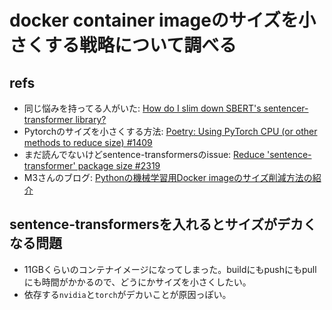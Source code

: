 # docker container imageのサイズを小さくする戦略について調べる

## refs

- 同じ悩みを持ってる人がいた: [How do I slim down SBERT's sentencer-transformer library?](https://stackoverflow.com/questions/77205123/how-do-i-slim-down-sberts-sentencer-transformer-library)
- Pytorchのサイズを小さくする方法: [Poetry: Using PyTorch CPU (or other methods to reduce size) #1409](https://github.com/UKPLab/sentence-transformers/issues/1409)
- まだ読んでないけどsentence-transformersのissue: [Reduce 'sentence-transformer' package size #2319](https://github.com/UKPLab/sentence-transformers/issues/2319)
- M3さんのブログ: [Pythonの機械学習用Docker imageのサイズ削減方法の紹介](https://www.m3tech.blog/entry/reduce-python-docker-image-size)

## sentence-transformersを入れるとサイズがデカくなる問題

- 11GBくらいのコンテナイメージになってしまった。buildにもpushにもpullにも時間がかかるので、どうにかサイズを小さくしたい。
- 依存する`nvidia`と`torch`がデカいことが原因っぽい。
